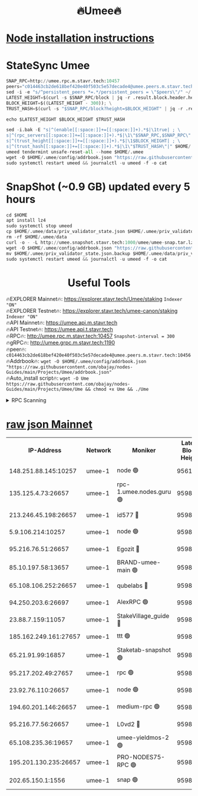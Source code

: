 <h1 align="center"> 🔥Umee🔥</h1>


[Node installation instructions](https://github.com/obajay/nodes-Guides/tree/main/Projects/Umee)
=
# StateSync Umee
```python
SNAP_RPC=http://umee.rpc.m.stavr.tech:10457
peers="c014463cb2de618bef420e40f503c5e57decade4@umee.peers.m.stavr.tech:10456"
sed -i -e "s/^persistent_peers *=.*/persistent_peers = \"$peers\"/" ~/.umee/config/config.toml
LATEST_HEIGHT=$(curl -s $SNAP_RPC/block | jq -r .result.block.header.height); \
BLOCK_HEIGHT=$((LATEST_HEIGHT - 300)); \
TRUST_HASH=$(curl -s "$SNAP_RPC/block?height=$BLOCK_HEIGHT" | jq -r .result.block_id.hash)

echo $LATEST_HEIGHT $BLOCK_HEIGHT $TRUST_HASH

sed -i.bak -E "s|^(enable[[:space:]]+=[[:space:]]+).*$|\1true| ; \
s|^(rpc_servers[[:space:]]+=[[:space:]]+).*$|\1\"$SNAP_RPC,$SNAP_RPC\"| ; \
s|^(trust_height[[:space:]]+=[[:space:]]+).*$|\1$BLOCK_HEIGHT| ; \
s|^(trust_hash[[:space:]]+=[[:space:]]+).*$|\1\"$TRUST_HASH\"|" $HOME/.umee/config/config.toml
umeed tendermint unsafe-reset-all --home $HOME/.umee
wget -O $HOME/.umee/config/addrbook.json "https://raw.githubusercontent.com/obajay/nodes-Guides/main/Projects/Umee/addrbook.json"
sudo systemctl restart umeed && journalctl -u umeed -f -o cat
```
# SnapShot (~0.9 GB) updated every 5 hours
```python
cd $HOME
apt install lz4
sudo systemctl stop umeed
cp $HOME/.umee/data/priv_validator_state.json $HOME/.umee/priv_validator_state.json.backup
rm -rf $HOME/.umee/data
curl -o - -L http://umee.snapshot.stavr.tech:1000/umee/umee-snap.tar.lz4 | lz4 -c -d - | tar -x -C $HOME/.umee --strip-components 2
wget -O $HOME/.umee/config/addrbook.json "https://raw.githubusercontent.com/obajay/nodes-Guides/main/Projects/Umee/addrbook.json"
mv $HOME/.umee/priv_validator_state.json.backup $HOME/.umee/data/priv_validator_state.json
sudo systemctl restart umeed && journalctl -u umeed -f -o cat
```
 <h1 align="center"> Useful Tools</h1>

🔥EXPLORER Mainnet🔥:      https://explorer.stavr.tech/Umee/staking             `Indexer "ON"` \
🔥EXPLORER Testnet🔥:        https://explorer.stavr.tech/umee-canon/staking      `Indexer "ON"` \
🔥API Mainnet🔥:                   https://umee.api.m.stavr.tech \
🔥API Testnet🔥:                     https://umee.api.t.stavr.tech \
🔥RPC🔥:                                   http://umee.rpc.m.stavr.tech:10457                     `Snapshot-interval = 300` \
🔥gRPC🔥:                              http://umee.grpc.m.stavr.tech:1190 \
🔥peer🔥:                     `c014463cb2de618bef420e40f503c5e57decade4@umee.peers.m.stavr.tech:10456` \
🔥Addrbook🔥:    ```wget -O $HOME/.umee/config/addrbook.json "https://raw.githubusercontent.com/obajay/nodes-Guides/main/Projects/Umee/addrbook.json"``` \
🔥Auto_install script🔥: ```wget -O Ume https://raw.githubusercontent.com/obajay/nodes-Guides/main/Projects/Umee/Ume && chmod +x Ume && ./Ume```

<details>
<summary>RPC Scanning</summary>

<h2 align="center"> We scan nodes in real time every 4 hours. And we provide the final result of RPC endpoints.
We cannot influence the operation of these nodes in any way. </h2>


```python
If Voting Power is higher than 0 --> then the Node is a validator of the network and may be subject to attack and be a potential threat to the chain.
```
```python
We marked such validators with a red symbol
```

</details>

[raw json Mainnet](https://rpc-check.umeem.stavr.tech/umeem/rpc-umeem-result.json)
=



<table><tr><th>IP-Address</th><th>Network</th><th>Moniker</th><th>Latest Block Height</th><th>Earliest Block Height</th><th>Catching Up</th><th>Tx Index</th><th>Voting Power</th><th>Scan Time</th></tr><tr><td>148.251.88.145:10257</td><td>umee-1</td><td>node 🟢</td><td>9561500</td><td>5050395</td><td>False</td><td>on</td><td>0</td><td>2023-12-09T05:44:37.259159210UTC</td></tr><tr><td>135.125.4.73:26657</td><td>umee-1</td><td>rpc-1.umee.nodes.guru 🟢</td><td>9598248</td><td>5167386</td><td>False</td><td>on</td><td>0</td><td>2023-12-09T05:46:12.199966964UTC</td></tr><tr><td>213.246.45.198:26657</td><td>umee-1</td><td>id577 🔴</td><td>9598233</td><td>7100001</td><td>False</td><td>on</td><td>35122781</td><td>2023-12-09T05:44:43.778513505UTC</td></tr><tr><td>5.9.106.214:10257</td><td>umee-1</td><td>node 🟢</td><td>9598243</td><td>7942001</td><td>False</td><td>on</td><td>0</td><td>2023-12-09T05:45:43.431159753UTC</td></tr><tr><td>95.216.76.51:26657</td><td>umee-1</td><td>Egozit 🔴</td><td>9598248</td><td>8262001</td><td>False</td><td>off</td><td>38071429</td><td>2023-12-09T05:46:10.374089807UTC</td></tr><tr><td>85.10.197.58:13657</td><td>umee-1</td><td>BRAND-umee-main 🟢</td><td>9598236</td><td>8427832</td><td>False</td><td>on</td><td>0</td><td>2023-12-09T05:45:01.122091111UTC</td></tr><tr><td>65.108.106.252:26657</td><td>umee-1</td><td>qubelabs 🔴</td><td>9598237</td><td>8825432</td><td>False</td><td>on</td><td>37177937</td><td>2023-12-09T05:45:03.503634275UTC</td></tr><tr><td>94.250.203.6:26697</td><td>umee-1</td><td>AlexRPC 🟢</td><td>9598235</td><td>8910001</td><td>False</td><td>on</td><td>0</td><td>2023-12-09T05:44:54.757479264UTC</td></tr><tr><td>23.88.7.159:11057</td><td>umee-1</td><td>StakeVillage_guide 🔴</td><td>9598242</td><td>9137726</td><td>False</td><td>on</td><td>1329979</td><td>2023-12-09T05:45:37.723049251UTC</td></tr><tr><td>185.162.249.161:27657</td><td>umee-1</td><td>ttt 🟢</td><td>9598242</td><td>9321953</td><td>False</td><td>on</td><td>0</td><td>2023-12-09T05:45:33.390253213UTC</td></tr><tr><td>65.21.91.99:16857</td><td>umee-1</td><td>Staketab-snapshot 🟢</td><td>9598239</td><td>9358001</td><td>False</td><td>off</td><td>0</td><td>2023-12-09T05:45:16.142461215UTC</td></tr><tr><td>95.217.202.49:27657</td><td>umee-1</td><td>rpc 🟢</td><td>9598242</td><td>9440090</td><td>False</td><td>on</td><td>0</td><td>2023-12-09T05:45:32.979212413UTC</td></tr><tr><td>23.92.76.110:26657</td><td>umee-1</td><td>node 🟢</td><td>9598255</td><td>9468001</td><td>False</td><td>on</td><td>0</td><td>2023-12-09T05:46:52.970111410UTC</td></tr><tr><td>194.60.201.146:26657</td><td>umee-1</td><td>medium-rpc 🟢</td><td>9598234</td><td>9484365</td><td>False</td><td>on</td><td>0</td><td>2023-12-09T05:44:50.317577228UTC</td></tr><tr><td>95.216.77.56:26657</td><td>umee-1</td><td>L0vd2 🔴</td><td>9598251</td><td>9498251</td><td>False</td><td>off</td><td>37853368</td><td>2023-12-09T05:46:29.477718122UTC</td></tr><tr><td>65.108.235.36:19657</td><td>umee-1</td><td>umee-yieldmos-2 🟢</td><td>9598225</td><td>9575548</td><td>False</td><td>on</td><td>0</td><td>2023-12-09T05:43:55.891499857UTC</td></tr><tr><td>195.201.130.235:26657</td><td>umee-1</td><td>PRO-NODES75-RPC 🟢</td><td>9598242</td><td>9586093</td><td>False</td><td>on</td><td>0</td><td>2023-12-09T05:45:40.182470366UTC</td></tr><tr><td>202.65.150.1:1556</td><td>umee-1</td><td>snap 🟢</td><td>9598243</td><td>9594695</td><td>False</td><td>off</td><td>0</td><td>2023-12-09T05:45:41.075843468UTC</td></tr></table>